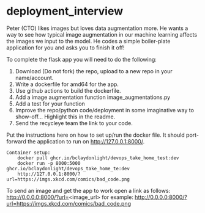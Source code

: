 # deployment_interview

Peter (CTO) likes images but loves data augmentation more. He wants a way to see how typical image augmentation in our machine learning affects the images we input to the model. He codes a simple boiler-plate application for you and asks you to finish it off!

To complete the flask app you will need to do the following:

1. Download (Do not fork) the repo, upload to a new repo in your name/account.
2. Write a dockerfile for amd64 for the app.
3. Use github actions to build the dockerfile.
4. Add a image augmentation function image_augmentations.py
5. Add a test for your function
6. Improve the repo/python code/deployment in some imaginative way to show-off... Highlight this in the readme.
7. Send the recycleye team the link to your code.

Put the instructions here on how to set up/run the docker file. It should port-forward the application to run on http://127.0.0.1:8000/.

    Container setup:
        docker pull ghcr.io/bclaydonlight/devops_take_home_test:dev
        docker run -p 8000:5000 ghcr.io/bclaydonlight/devops_take_home_te:dev
        http://127.0.0.1:8000/?url=https://imgs.xkcd.com/comics/bad_code.png

To send an image and get the app to work open a link as follows:
http://0.0.0.0:8000/?url=<image_url>
for example:
http://0.0.0.0:8000/?url=https://imgs.xkcd.com/comics/bad_code.png